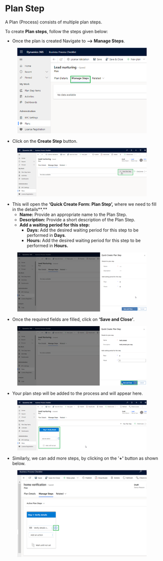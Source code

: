 # Plan Step

A Plan (Process) consists of multiple plan steps.

To create **Plan steps**, follow the steps given below:

* Once the plan is created Navigate to **-->** **Manage Steps**.

<figure><img src="../../../../.gitbook/assets/plan step_1 (2).png" alt=""><figcaption></figcaption></figure>

* Click on the **Create Step** button.

<figure><img src="../../../../.gitbook/assets/plan step_2.png" alt=""><figcaption></figcaption></figure>

* This will open the **‘Quick Create Form: Plan Step’,** where we need to fill in the details**.**
  * **Name:** Provide an appropriate name to the Plan Step.
  * **Description:** Provide a short description of the Plan Step.
  * **Add a waiting period for this step:**
    * **Days:** Add the desired waiting period for this step to be performed in **Days**.
    * **Hours:** Add the desired waiting period for this step to be performed in **Hours.**

<figure><img src="../../../../.gitbook/assets/Plan step_3 (1).png" alt=""><figcaption></figcaption></figure>

* Once the required fields are filled, click on **‘Save and Close’**.

<figure><img src="../../../../.gitbook/assets/Plan step_3.1.png" alt=""><figcaption></figcaption></figure>

* Your plan step will be added to the process and will appear here.

<figure><img src="../../../../.gitbook/assets/Plan step_4.png" alt=""><figcaption></figcaption></figure>

* Similarly, we can add more steps, by clicking on the '**+'** button as shown below.&#x20;

<figure><img src="../../../../.gitbook/assets/Add Plan step part.png" alt=""><figcaption></figcaption></figure>
